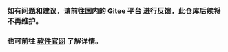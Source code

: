 ### 如有问题和建议，请前往国内的 [Gitee 平台](https://gitee.com/dreamer365/topspeed-image-compressor) 进行反馈，此仓库后续将不再维护。

### 也可前往 [软件官网](https://www.zgcoder.com/tic/) 了解详情。

